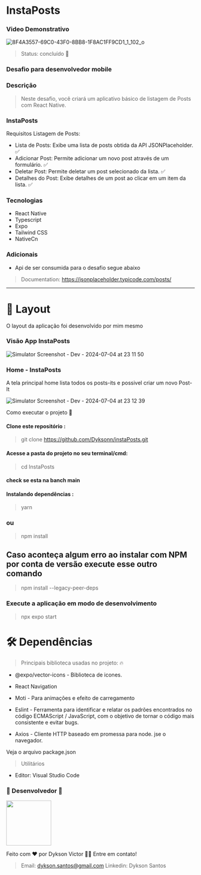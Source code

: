 <h1>InstaPosts</h1>

### Video Demonstrativo
![8F4A3557-69C0-43F0-8BB8-1F8AC1FF9CD1_1_102_o](https://github.com/Dyksonn/instaPosts/assets/44515719/1a4df1f7-c7d2-48b8-8105-d841c5e0382c)

> Status: concluído 🚀
### Desafio para desenvolvedor mobile

### Descrição

> Neste desafio, você criará um aplicativo básico de listagem de Posts com React Native.

### InstaPosts

Requisitos
Listagem de Posts:

- Lista de Posts: Exibe uma lista de posts obtida da API JSONPlaceholder. ✅
- Adicionar Post: Permite adicionar um novo post através de um formulário. ✅
- Deletar Post: Permite deletar um post selecionado da lista. ✅
- Detalhes do Post: Exibe detalhes de um post ao clicar em um item da lista. ✅


### Tecnologias

- React Native
- Typescript
- Expo
- Tailwind CSS
- NativeCn

### Adicionais

- Api de ser consumida para o desafio segue abaixo

> Documentation: https://jsonplaceholder.typicode.com/posts/
---

# 🎨 Layout

O layout da aplicação foi desenvolvido por mim mesmo

### Visão App InstaPosts

![Simulator Screenshot - Dev - 2024-07-04 at 23 11 50](https://github.com/Dyksonn/instaPosts/assets/44515719/1a312b17-9fc1-4efd-bd96-a64beffa0141)

### Home - InstaPosts

A tela principal home lista todos os posts-its e possivel criar um novo Post-It

![Simulator Screenshot - Dev - 2024-07-04 at 23 12 39](https://github.com/Dyksonn/instaPosts/assets/44515719/42c89144-b09b-496d-8305-db9bec146ea5)


Como executar o projeto 🚀

#### Clone este repositório :

> git clone https://github.com/Dyksonn/instaPosts.git
#### Acesse a pasta do projeto no seu terminal/cmd:

> cd InstaPosts
#### check se esta na banch main

#### Instalando dependências :

> yarn
### ou

> npm install

## Caso aconteça algum erro ao instalar com NPM por conta de versão execute esse outro comando

> npm install --legacy-peer-deps

### Execute a aplicação em modo de desenvolvimento

> npx expo start
# 🛠 Dependências

> Principais biblioteca usadas no projeto: 🔥
- @expo/vector-icons - Biblioteca de icones.

- React Navigation

- Moti - Para animações e efeito de carregamento

- Eslint - Ferramenta para identificar e relatar os padrões encontrados no código ECMAScript / JavaScript, com o objetivo de tornar o código mais consistente e evitar bugs.

- Axios - Cliente HTTP baseado em promessa para node.
  jse o navegador.

Veja o arquivo <a>package.json</a>

> Utilitários
- Editor: Visual Studio Code

### 🦸 Desenvolvedor 🤘

<img width="120" src="./public/img/eu.jpeg"/>

Feito com ❤️ por Dykson Victor 👋🏽 Entre em contato!

> Email: dykson.santos@gmail.com
> Linkedin: Dykson Santos
